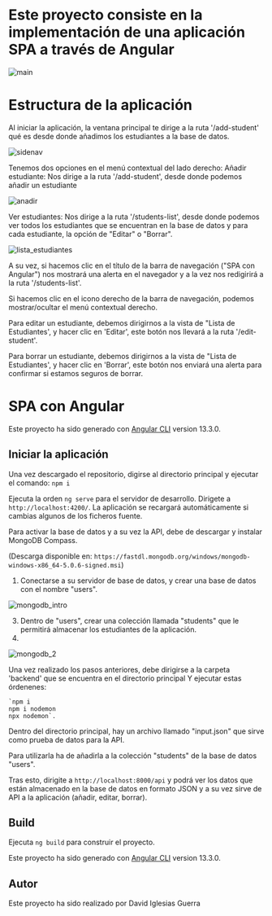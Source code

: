 # Este proyecto consiste en la implementación de una aplicación SPA a través de Angular

![main](https://user-images.githubusercontent.com/58311234/163860823-81f2e3f9-5a58-4abe-8b6c-6d25c0e49fb6.PNG)

# Estructura de la aplicación

Al iniciar la aplicación, la ventana principal  te dirige a la ruta '/add-student' qué es desde donde añadimos los estudiantes a la base de datos.

![sidenav](https://user-images.githubusercontent.com/58311234/163860862-afacb4fc-7f46-414c-92e1-8e02fdcbf93e.PNG)

Tenemos dos opciones en el menú contextual del lado derecho:
   Añadir estudiante: Nos dirige a la ruta '/add-student', desde donde podemos añadir un estudiante
   
   ![anadir](https://user-images.githubusercontent.com/58311234/163861069-4e4565e3-9161-4aab-a612-0ed2157549a0.PNG)

   Ver estudiantes: Nos dirige a la ruta '/students-list', desde donde podemos ver todos los estudiantes que se encuentran en la base de datos y para cada estudiante, la opción de "Editar" o "Borrar".
   
   ![lista_estudiantes](https://user-images.githubusercontent.com/58311234/163861076-50368b39-a5d9-4e23-b0ed-ebd68dd24089.PNG)

A su vez, si hacemos clic en el título de la barra de navegación ("SPA con Angular") nos mostrará una alerta en el navegador y a la vez nos redigirirá a la ruta '/students-list'.

Si hacemos clic en el icono derecho de la barra de navegación, podemos mostrar/ocultar el menú contextual derecho.

Para editar un estudiante, debemos dirigirnos a la vista de "Lista de Estudiantes', y hacer clic en 'Editar', este botón nos llevará a la ruta '/edit-student'.

Para borrar un estudiante, debemos dirigirnos a la vista de "Lista de Estudiantes', y hacer clic en 'Borrar', este botón nos enviará una alerta para confirmar si estamos seguros de borrar.

# SPA con Angular

Este proyecto ha sido generado con [Angular CLI](https://github.com/angular/angular-cli) version 13.3.0.

## Iniciar la aplicación

Una vez descargado el repositorio, digirse al directorio principal y ejecutar el comando:  `npm i` 

Ejecuta la orden `ng serve` para el servidor de desarrollo. Dirigete a `http://localhost:4200/`. La aplicación se recargará automáticamente si cambias algunos de los ficheros fuente.

Para activar la base de datos y a su vez la API, debe de descargar y instalar MongoDB Compass.

(Descarga disponible en: `https://fastdl.mongodb.org/windows/mongodb-windows-x86_64-5.0.6-signed.msi`)

1. Conectarse a su servidor de base de datos, y crear una base de datos con el nombre "users".

![mongodb_intro](https://user-images.githubusercontent.com/58311234/163861155-3b5a8a73-fcbf-4ae3-85ef-6f525143c0e2.PNG)

3. Dentro de "users", crear una colección llamada "students" que le permitirá almacenar los estudiantes de la aplicación.
4. 
![mongodb_2](https://user-images.githubusercontent.com/58311234/163861184-fc56f4d4-701d-4d6e-9bcc-5a3e1a3e9b82.PNG)

Una vez realizado los pasos anteriores, debe dirigirse a la carpeta 'backend' que se encuentra en el directorio principal
Y ejecutar estas órdenenes:

    `npm i
    npm i nodemon
    npx nodemon`.

Dentro del directorio principal, hay un archivo llamado "input.json" que sirve como prueba de datos para la API.

Para utilizarla ha de añadirla a la colección "students" de la base de datos "users".

Tras esto, dirigite a  `http://localhost:8000/api` y podrá ver los datos que están almacenado en la base de datos en formato JSON y a su vez sirve de API a la aplicación (añadir, editar, borrar).

## Build

Ejecuta `ng build` para construir el proyecto.

Este proyecto ha sido generado con [Angular CLI](https://github.com/angular/angular-cli) version 13.3.0.

## Autor

Este proyecto ha sido realizado por David Iglesias Guerra
